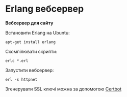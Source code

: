 # Erlang вебсервер
<b>Вебсервер для сайту </b><br/>

Встановити Erlang на Ubuntu:

    apt-get install erlang

Скомпілювати скрипти:

    erlc *.erl

Запустити вебсервер:

    erl -s httpnet

Згенерувати SSL ключі можна за допомогою [Certbot](https://certbot.eff.org/instructions?ws=other&os=ubuntufocal)
